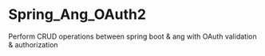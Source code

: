 # Spring_Ang_OAuth2
Perform CRUD operations between spring boot &amp; ang with OAuth validation &amp; authorization

